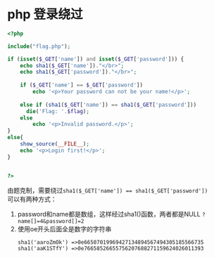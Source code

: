# php 登录绕过

``` php
<?php

include("flag.php");

if (isset($_GET['name']) and isset($_GET['password'])) {
    echo sha1($_GET['name'])."</br>";
    echo sha1($_GET['password'])."</br>";
      
    if ($_GET['name'] == $_GET['password'])
        echo '<p>Your password can not be your name!</p>';
         
    else if (sha1($_GET['name']) == sha1($_GET['password']))
      die('Flag: '.$flag);
    else
        echo '<p>Invalid password.</p>';
}
else{
    show_source(__FILE__);
    echo '<p>Login first!</p>';
}


?>
```
由题克制，需要绕过`sha1($_GET['name']) == sha1($_GET['password'])`  
可以有两种方式：
1. password和name都是数组，这样经过sha1()函数，两者都是NULL
   `?name[]=4&password[]=2`
2. 使用oe开头后面全是数字的字符串
   ```
   sha1('aaroZmOk') =>0e66507019969427134894567494305185566735
   sha1('aaK1STfY') =>0e76658526655756207688271159624026011393
    ```
